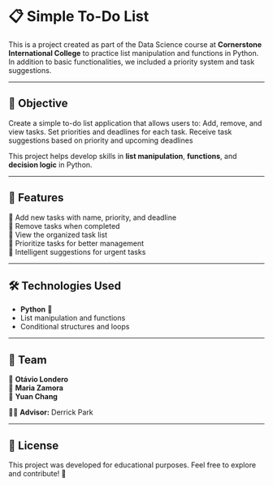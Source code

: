 # 📋 Simple To-Do List

This is a project created as part of the Data Science course at **Cornerstone International College** to practice list manipulation and functions in Python. In addition to basic functionalities, we included a priority system and task suggestions.

---

## 🎯 Objective

Create a simple to-do list application that allows users to: Add, remove, and view tasks. Set priorities and deadlines for each task. Receive task suggestions based on priority and upcoming deadlines

This project helps develop skills in **list manipulation**, **functions**, and **decision logic** in Python.

---

## 🚀 Features

🔹 Add new tasks with name, priority, and deadline \
🔹 Remove tasks when completed \
🔹 View the organized task list \
🔹 Prioritize tasks for better management \
🔹 Intelligent suggestions for urgent tasks 

---

## 🛠️ Technologies Used

- **Python** 🐍
- List manipulation and functions
- Conditional structures and loops
---

## 👥 Team

👤 **Otávio Londero**\
👤 **Maria Zamora**\
👤 **Yuan Chang**

👨‍🏫 **Advisor:** Derrick Park

---

## 📄 License

This project was developed for educational purposes. Feel free to explore and contribute! 🚀

